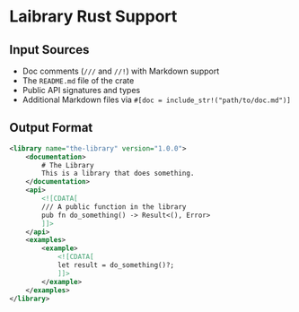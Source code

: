 # Laibrary Rust Support

## Input Sources

- Doc comments (`///` and `//!`) with Markdown support
- The `README.md` file of the crate
- Public API signatures and types
- Additional Markdown files via `#[doc = include_str!("path/to/doc.md")]`

## Output Format

```xml
<library name="the-library" version="1.0.0">
    <documentation>
        # The Library
        This is a library that does something.
    </documentation>
    <api>
        <![CDATA[
        /// A public function in the library
        pub fn do_something() -> Result<(), Error>
        ]]>
    </api>
    <examples>
        <example>
            <![CDATA[
            let result = do_something()?;
            ]]>
        </example>
    </examples>
</library>
```
